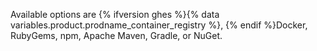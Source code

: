 Available options are {% ifversion ghes %}{% data variables.product.prodname_container_registry %}, {% endif %}Docker, RubyGems, npm, Apache Maven, Gradle, or NuGet.

